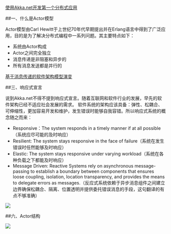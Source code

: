 [使用Akka.net开发第一个分布式应用 ](http://www.cnblogs.com/richieyang/p/4945905.html)

##一、什么是Actor模型

Actor模型由Carl Hewitt于上世纪70年代早期提出并在Erlang语言中得到了广泛应用，目的是为了解决分布式编程中一系列问题。其主要特点如下：

* 系统由Actor构成 
* Actor之间完全独立 
* 消息传递是非阻塞和异步的 
* 所有消息发送都是并行的 

[基于消息传递的软件架构模型演变 ](http://www.cnblogs.com/richieyang/p/4907441.html)


##三、响应式宣言

说到Akka.net不得不提到响应式宣言。随着互联网和软件行业的发展，早先的软件架构已经不适应社会发展的需求。
软件系统的架构应该具备：弹性、松耦合、可伸缩性，更加容易开发和维护，发生错误时能够自我容错。所以响应式系统的概念随之而来：

* Responsive：The system responds in a timely manner if at all possible（系统应尽可能的及时响应） 
* Resilient: The system stays responsive in the face of failure（系统在发生错误时任然能够及时响应） 
* Elastic: The system stays responsive under varying workload（系统在各种负载之下都能及时响应） 
* Message Driven: Reactive Systems rely on asynchronous message-passing to establish a boundary between components that ensures loose coupling, isolation, location transparency, and provides the means to delegate errors as messages.（反应式系统依赖于异步消息组件之间建立边界确保松耦合、隔离、位置透明并提供委托错误消息的手段，这句翻译的有点不够准确） 

![](http://images2015.cnblogs.com/blog/600216/201511/600216-20151107192559211-1922269278.png)

##六、Actor结构

![](http://images2015.cnblogs.com/blog/600216/201511/600216-20151107193750461-319874135.png)
